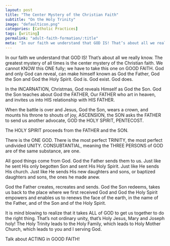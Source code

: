 ```yaml
---
layout: post
title: "The Center Mystery of the Christian Faith"
subtitle: "On the Holy Trinity"
image: "defaulticon.png"
categories: [Catholic Practices]
tags: [writing]
permalink: "adult-faith-formation/:title"
meta: "In our faith we understand that GOD IS! That’s about all we really know. The greatest mystery of all times is the center mystery of the Christian faith. We cannot KNOW this ONE fully; we have to take this one on GOOD FAITH. God and only God can reveal, can make himself known as God the Father, God the Son and God the Holy Spirit. God is. God exist. God does."
---
```

In our faith we understand that GOD IS! That’s about all we really know. The greatest mystery of all times is the center mystery of the Christian faith. We cannot KNOW this ONE fully; we have to take this one on GOOD FAITH. God and only God can reveal, can make himself known as God the Father, God the Son and God the Holy Spirit. God is. God exist. God does.
<!--more-->

In the INCARNATION, Christmas, God reveals Himself as God the Son. God the Son teaches about God the FATHER, Our FATHER who art in heaven, and invites us into HIS relationship with HIS FATHER.

When the battle is over and Jesus, God the Son, wears a crown, and mounts his throne to shouts of joy, ASCENSION, the SON asks the FATHER to send us another advocate, GOD the HOLY SPIRIT, PENTECOST.

The HOLY SPIRIT proceeds from the FATHER and the SON.

There is the ONE GOD. There is the most perfect TRINITY, the most perfect undivided UNITY. CONSUBTANTIAL, meaning the THREE PERSONS of GOD are of the same substance, are one.

All good things come from God. God the Father sends them to us. Just like he sent His only begotten Son and sent His Holy Spirit. Just like He sends His church. Just like He sends His new daughters and sons, or baptized daughters and sons, the ones he made anew.

God the Father creates, recreates and sends. God the Son redeems, takes us back to the place where we first received God and God the Holy Spirit empowers and enables us to renews the face of the earth, in the name of the Father, and of the Son and of the Holy Spirit.

It is mind blowing to realize that it takes ALL of GOD to get us together to do the right thing. That’s not ordinary unity, that’s Holy Jesus, Mary and Joseph holy! The Holy Trinity leads to the Holy Family, which leads to Holy Mother Church, which leads to you and I serving God.

Talk about ACTING in GOOD FAITH!